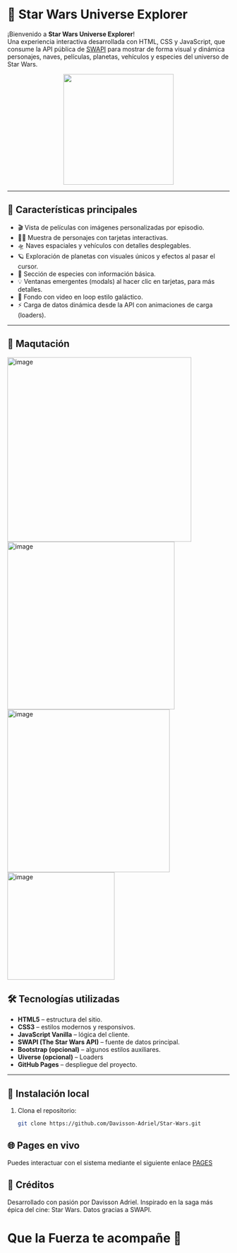 # 🌌 Star Wars Universe Explorer

¡Bienvenido a **Star Wars Universe Explorer**!  
Una experiencia interactiva desarrollada con HTML, CSS y JavaScript, que consume la API pública de [SWAPI](https://swapi.py4e.com/) para mostrar de forma visual y dinámica personajes, naves, películas, planetas, vehículos y especies del universo de Star Wars.

<div align="center">
  <img src="https://upload.wikimedia.org/wikipedia/commons/6/6c/Star_Wars_Logo.svg" width="250"/>
</div>

---

## 🚀 Características principales

- 🎬 Vista de películas con imágenes personalizadas por episodio.
- 🧑‍🚀 Muestra de personajes con tarjetas interactivas.
- 🛸 Naves espaciales y vehículos con detalles desplegables.
- 🪐 Exploración de planetas con visuales únicos y efectos al pasar el cursor.
- 🧬 Sección de especies con información básica.
- 💡 Ventanas emergentes (modals) al hacer clic en tarjetas, para más detalles.
- 🎥 Fondo con video en loop estilo galáctico.
- ⚡ Carga de datos dinámica desde la API con animaciones de carga (loaders).

---

## 📸 Maqutación
<img width="417" alt="image" src="https://github.com/user-attachments/assets/1edd7b50-3291-49ec-934c-e082797d06f9" />
<img width="379" alt="image" src="https://github.com/user-attachments/assets/936bf1ca-ca96-4653-bc8a-929a9aa210fe" />
<img width="368" alt="image" src="https://github.com/user-attachments/assets/1cbfc768-def5-4917-915f-0d6ae88da4e3" />
<img width="243" alt="image" src="https://github.com/user-attachments/assets/81fba2d8-87e9-4463-9bee-67b083df6dd5" />





## 🛠️ Tecnologías utilizadas

- **HTML5** – estructura del sitio.
- **CSS3** – estilos modernos y responsivos.
- **JavaScript Vanilla** – lógica del cliente.
- **SWAPI (The Star Wars API)** – fuente de datos principal.
- **Bootstrap (opcional)** – algunos estilos auxiliares.
- **Uiverse (opcional)** – Loaders
- **GitHub Pages** – despliegue del proyecto.

---

## 🔧 Instalación local

1. Clona el repositorio:
   ```bash
   git clone https://github.com/Davisson-Adriel/Star-Wars.git

## 🌐 Pages en vivo

Puedes interactuar con el sistema mediante el siguiente enlace [PAGES](https://davisson-adriel.github.io/Star-Wars/)

## 🙌 Créditos
Desarrollado con pasión por Davisson Adriel.
Inspirado en la saga más épica del cine: Star Wars.
Datos gracias a SWAPI.

# Que la Fuerza te acompañe 🌠
